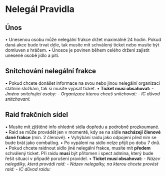 # Nelegál Pravidla

## Únos
• Unesenou osobu může nelegální frakce držet maximálně 24 hodin. Pokud daná akce bude trvat déle, tak musíte mít schválený ticket nebo musíte být domluven s hráčem.
• Únosce je povinen během celého držení zajistit unesené osobě jídlo a pití.

## Snitchování nelegální frakce
• Pokud chcete donášet informace na svou nebo jinou nelegální organizaci státním složkám, tak si musíte vypsat ticket. 
• <b>Ticket musí obsahovat:</b>
    <em>- Jméno snitchujíci osoby:</em>
    <em>- Organizace kterou chceš snitchovat:</em>
    <em>- IC důvod snitchovaní:</em>

## Raid frakčních sídel
• Musíte mít zjištěné info ohledně sídla dopředu a podrobně prozkoumané.
• Raid se může provádět jen v momentě, kdy se na sídle <b>nacházejí členové dané frakce</b> (min. 2 členové).
• Vyhýbání raidu jako odpojení před ním se bude brát jako combatlog.
• Po vypálení na sídlo nelze přijít po dobu 7 dnů.
• Pokud chcete raidnout sídlo jiné nelegální frakce, musíte mít <b>předem</b> schválený ticket. Při raidu <b>musí</b> být přítomen i spect admina, který bude řešit situaci v případě porušení pravidel.
• <b>Ticket musí obsahovat:</b>
    <em>- Název nelegálky, která provádi raid:</em>
    <em>- Název nelegalky, na kterou chcete provést raid:</em>
    <em>- IC důvod raidu:</em>
